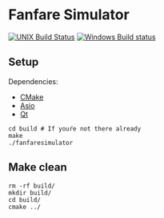 # Fanfare Simulator

[![UNIX Build Status](https://travis-ci.org/fanfaresimulator/fanfaresimulator.svg?branch=master)](https://travis-ci.org/fanfaresimulator/fanfaresimulator)
[![Windows Build status](https://ci.appveyor.com/api/projects/status/feq6cgdphiymy52p?svg=true)](https://ci.appveyor.com/project/emersion/fanfaresimulator)

## Setup

Dependencies:
* [CMake](https://cmake.org/)
* [Asio](http://think-async.com/Asio/)
* [Qt](https://openclassrooms.com/courses/programmez-avec-le-langage-c/introduction-a-qt)

```
cd build # If youŕe not there already
make
./fanfaresimulator
```

## Make clean
```
rm -rf build/
mkdir build/
cd build/
cmake ../
```
